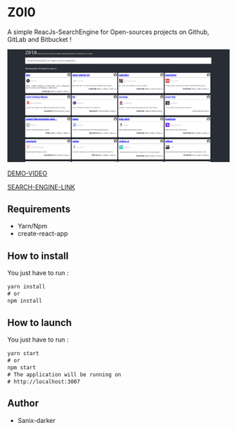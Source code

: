 # Z0l0

A simple ReacJs-SearchEngine for Open-sources projects on Github, GitLab and Bitbucket !

<img src="./public/screenshot.png" />

[DEMO-VIDEO](https://www.loom.com/share/67387a02579b4e5e944adb985441772c)

[SEARCH-ENGINE-LINK](https://thezolo.herokuapp.com/)

## Requirements

- Yarn/Npm
- create-react-app

## How to install

You just have to run :
```shell
yarn install
# or
npm install
```
## How to launch

You just have to run :
```shell
yarn start
# or
npm start
# The application will be running on 
# http://localhost:3007 
```

## Author

- Sanix-darker
